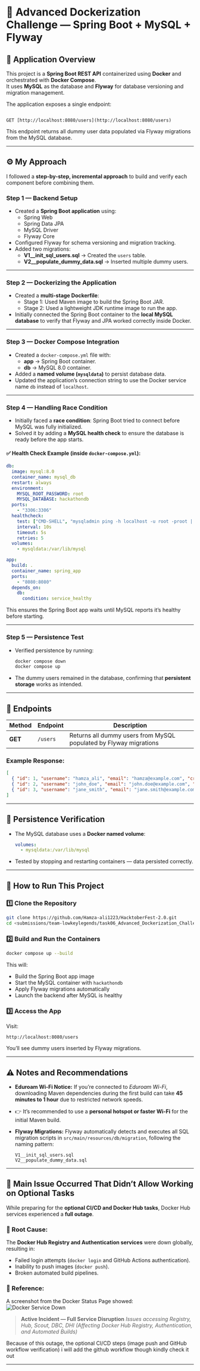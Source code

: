 
# 🧩 Advanced Dockerization Challenge — Spring Boot + MySQL + Flyway

## 🚀 Application Overview

This project is a **Spring Boot REST API** containerized using **Docker** and orchestrated with **Docker Compose**.  
It uses **MySQL** as the database and **Flyway** for database versioning and migration management.  

The application exposes a single endpoint:

```

GET [http://localhost:8080/users](http://localhost:8080/users)

````

This endpoint returns all dummy user data populated via Flyway migrations from the MySQL database.

---

## ⚙️ My Approach

I followed a **step-by-step, incremental approach** to build and verify each component before combining them.

### **Step 1 — Backend Setup**
- Created a **Spring Boot application** using:
  - Spring Web  
  - Spring Data JPA  
  - MySQL Driver  
  - Flyway Core  
- Configured Flyway for schema versioning and migration tracking.
- Added two migrations:
  - **V1__init_sql_users.sql** → Created the `users` table.
  - **V2__populate_dummy_data.sql** → Inserted multiple dummy users.

---

### **Step 2 — Dockerizing the Application**
- Created a **multi-stage Dockerfile**:
  - Stage 1: Used Maven image to build the Spring Boot JAR.
  - Stage 2: Used a lightweight JDK runtime image to run the app.
- Initially connected the Spring Boot container to the **local MySQL database** to verify that Flyway and JPA worked correctly inside Docker.

---

### **Step 3 — Docker Compose Integration**
- Created a `docker-compose.yml` file with:
  - **app** → Spring Boot container.
  - **db** → MySQL 8.0 container.
- Added a **named volume (`mysqldata`)** to persist database data.
- Updated the application’s connection string to use the Docker service name `db` instead of `localhost`.

---

### **Step 4 — Handling Race Condition**
- Initially faced a **race condition**: Spring Boot tried to connect before MySQL was fully initialized.
- Solved it by adding a **MySQL health check** to ensure the database is ready before the app starts.

#### ✅ Health Check Example (inside `docker-compose.yml`):
```yaml
db:
  image: mysql:8.0
  container_name: mysql_db
  restart: always
  environment:
    MYSQL_ROOT_PASSWORD: root
    MYSQL_DATABASE: hackathondb
  ports:
    - "3306:3306"
  healthcheck:
    test: ["CMD-SHELL", "mysqladmin ping -h localhost -u root -proot | grep 'mysqld is alive'"]
    interval: 10s
    timeout: 5s
    retries: 5
  volumes:
    - mysqldata:/var/lib/mysql

app:
  build: .
  container_name: spring_app
  ports:
    - "8080:8080"
  depends_on:
    db:
      condition: service_healthy
````

This ensures the Spring Boot app waits until MySQL reports it’s healthy before starting.

---

### **Step 5 — Persistence Test**

* Verified persistence by running:

  ```bash
  docker compose down
  docker compose up
  ```
* The dummy users remained in the database, confirming that **persistent storage** works as intended.

---

## 🧠 Endpoints

| Method  | Endpoint | Description                                                       |
| ------- | -------- | ----------------------------------------------------------------- |
| **GET** | `/users` | Returns all dummy users from MySQL populated by Flyway migrations |

### Example Response:

```json
[
  { "id": 1, "username": "hamza_ali", "email": "hamza@example.com", "created_at": "2025-10-20T10:00:00" },
  { "id": 2, "username": "john_doe", "email": "john.doe@example.com", "created_at": "2025-10-20T10:00:00" },
  { "id": 3, "username": "jane_smith", "email": "jane.smith@example.com", "created_at": "2025-10-20T10:00:00" }
]
```

---

## 🐳 Persistence Verification

* The MySQL database uses a **Docker named volume**:

  ```yaml
  volumes:
    - mysqldata:/var/lib/mysql
  ```
* Tested by stopping and restarting containers — data persisted correctly.

---

## 🧾 How to Run This Project

### 1️⃣ **Clone the Repository**

```bash
git clone https://github.com/Hamza-ali1223/HacktoberFest-2.0.git 
cd <submissions/team-lowkeylegends/task06_Advanced_Dockerization_Challenge
```

### 2️⃣ **Build and Run the Containers**

```bash
docker compose up --build
```

This will:

* Build the Spring Boot app image
* Start the MySQL container with `hackathondb`
* Apply Flyway migrations automatically
* Launch the backend after MySQL is healthy

### 3️⃣ **Access the App**

Visit:

```
http://localhost:8080/users
```

You’ll see dummy users inserted by Flyway migrations.

---

## ⚠️ Notes and Recommendations

* **Eduroam Wi-Fi Notice:**
  If you’re connected to *Eduroam Wi-Fi*, downloading Maven dependencies during the first build can take **45 minutes to 1 hour** due to restricted network speeds.
* 
  👉 It’s recommended to use a **personal hotspot or faster Wi-Fi** for the initial Maven build.

* **Flyway Migrations:**
  Flyway automatically detects and executes all SQL migration scripts in `src/main/resources/db/migration`, following the naming pattern:

  ```
  V1__init_sql_users.sql
  V2__populate_dummy_data.sql
  ```

---

## 🔴 Main Issue Occurred That Didn’t Allow Working on Optional Tasks

While preparing for the **optional CI/CD and Docker Hub tasks**, Docker Hub services experienced a **full outage**.

### 🧠 Root Cause:

The **Docker Hub Registry and Authentication services** were down globally, resulting in:

* Failed login attempts (`docker login` and GitHub Actions authentication).
* Inability to push images (`docker push`).
* Broken automated build pipelines.

### 📸 Reference:

A screenshot from the Docker Status Page showed:
![Docker Service Down](DockerServicedownscreenshot.png) 
> **Active Incident — Full Service Disruption**
> *Issues accessing Registry, Hub, Scout, DBC, DHI*
> *(Affecting Docker Hub Registry, Authentication, and Automated Builds)*

Because of this outage, the optional CI/CD steps (image push and GitHub workflow verification) i will add the github workflow though kindly check it out

---
